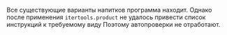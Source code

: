 Все существующие варианты напитков программа находит.
Однако после применения `itertools.product` не удалось привести список инструкций к требуемому виду
Поэтому автопроверки не отработают.  
